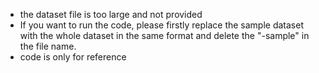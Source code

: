 - the dataset file is too large and not provided
- If you want to run the code, please firstly replace the sample dataset with the whole dataset in the same format and delete the "-sample" in the file name.
- code is only for reference
